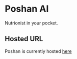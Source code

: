 # Poshan AI

Nutrionist in your pocket.

## Hosted URL

Poshan is currently hosted [here](https://poshan-taupe.vercel.app)
